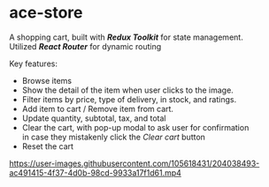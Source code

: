 # ace-store

A shopping cart, built with **_Redux Toolkit_** for state management.  
Utilized **_React Router_** for dynamic routing

Key features:

- Browse items
- Show the detail of the item when user clicks to the image.
- Filter items by price, type of delivery, in stock, and ratings.
- Add item to cart / Remove item from cart.
- Update quantity, subtotal, tax, and total
- Clear the cart, with pop-up modal to ask user for confirmation  
  in case they mistakenly click the _Clear cart_ button
- Reset the cart



https://user-images.githubusercontent.com/105618431/204038493-ac491415-4f37-4d0b-98cd-9933a17f1d61.mp4

